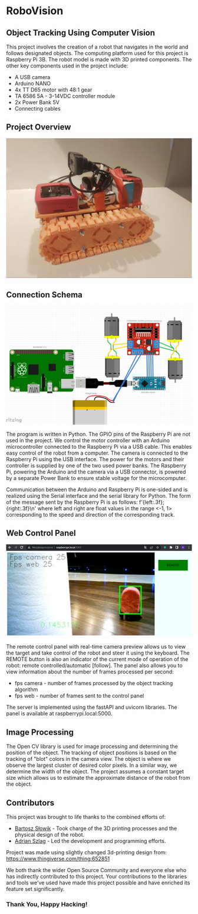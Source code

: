 # RoboVision
## Object Tracking Using Computer Vision

This project involves the creation of a robot that navigates in the world and follows designated objects.
The computing platform used for this project is Raspberry Pi 3B. The robot model is made with 3D printed components. The other key components used in the project include:

* A USB camera
* Arduino NANO
* 4x TT D65 motor with 48:1 gear
* TA 6586 5A - 3-14VDC controller module
* 2x Power Bank 5V
* Connecting cables

## Project Overview

![](/assets/robot.jpg)

## Connection Schema

![](/assets/schema.png)

The program is written in Python. The GPIO pins of the Raspberry Pi are not used in the project. We control the motor controller with an Arduino microcontroller connected to the Raspberry Pi via a USB cable.
This enables easy control of the robot from a computer. The camera is connected to the Raspberry Pi using the USB interface. The power for the motors and their controller is supplied by one of the two used power banks. 
The Raspberry Pi, powering the Arduino and the camera via a USB connector, is powered by a separate Power Bank to ensure stable voltage for the microcomputer.

Communication between the Arduino and Raspberry Pi is one-sided and is realized using the Serial interface and the serial library for Python.
The form of the message sent by the Raspberry Pi is as follows: f'{left:.3f};{right:.3f}\n' where left and right are float values in the range <-1, 1> corresponding to the speed and direction of the corresponding track.

## Web Control Panel

![](/assets/webpanel.png)

The remote control panel with real-time camera preview allows us to view the target and take control of the robot and steer it using the keyboard. The REMOTE button is also an indicator of the current mode of operation of the robot: remote controlled/automatic [follow]. The panel also allows you to view information about the number of frames processed per second:

* fps camera - number of frames processed by the object tracking algorithm
* fps web - number of frames sent to the control panel

The server is implemented using the fastAPI and uvicorn libraries. The panel is available at raspberrypi.local:5000.

## Image Processing

The Open CV library is used for image processing and determining the position of the object. The tracking of object positions is based on the tracking of "blot" colors in the camera view.
The object is where we observe the largest cluster of desired color pixels. In a similar way, we determine the width of the object.
The project assumes a constant target size which allows us to estimate the approximate distance of the robot from the object.

## Contributors

This project was brought to life thanks to the combined efforts of:

* [Bartosz Słowik](https://github.com/Bartosz-Slowik) - Took charge of the 3D printing processes and the physical design of the robot.
* [Adrian Szlag](https://github.com/AdrianSzlag) - Led the development and programming efforts.

Project was made using slightly changed 3d-printing design from: https://www.thingiverse.com/thing:652851

We both thank the wider Open Source Community and everyone else who has indirectly contributed to this project. 
Your contributions to the libraries and tools we've used have made this project possible and have enriched its feature set significantly.

### Thank You, Happy Hacking!
